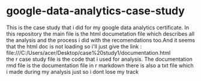 # google-data-analytics-case-study

This is the case study that i did for my google data analytics certificate.
In this repository the main file is the html documetation file which describes all the analysis and the process i did with the recomendations too.And it seems that the html doc is not loading so i'll just give the link  :   file:///C:/Users/acer/Desktop/case%20study1/documentation.html         
the r case study file is the code that i used for analysis.
The documentation rmd file is the documentation file in r markdown
there is also a txt file which i made during my analysis just so i dont lose my track
